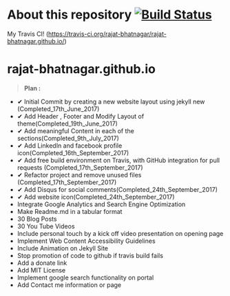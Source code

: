 # About this repository [![Build Status](https://travis-ci.org/rajat-bhatnagar/rajat-bhatnagar.github.io.svg?branch=master)](https://travis-ci.org/rajat-bhatnagar/rajat-bhatnagar.github.io)

My Travis CI! (<https://travis-ci.org/rajat-bhatnagar/rajat-bhatnagar.github.io/>)

# rajat-bhatnagar.github.io
> **Plan :**
 -  ✔︎ Initial Commit by creating a new website layout using jekyll new (Completed_17th_June_2017)
 -  ✔︎ Add Header , Footer and Modify Layout of theme(Completed_19th_June_2017)
 -  ✔︎ Add meaningful Content in each of the sections(Completed_9th_July_2017)
 -  ✔︎ Add LinkedIn and facebook profile icon(Completed_16th_September_2017)
 -  ✔︎ Add free build environment on Travis, with GitHub integration for pull requests (Completed_17th_September_2017)
 -  ✔︎ Refactor project and remove unused files (Completed_17th_September_2017)
 -  ✔︎ Add Disqus for social comments(Completed_24th_September_2017)
 -  ✔︎ Add website icon(Completed_24th_September_2017)
 -  Integrate Google Analytics and Search Engine Optimization
 -  Make Readme.md in a tabular format
 -  30 Blog Posts
 -  30 You Tube Videos
 -  Include personal touch by a kick off video presentation on opening page
 -  Implement Web Content Accessibility Guidelines
 -  Include Animation on Jekyll Site
 -  Stop promotion of code to github if travis build fails
 -  Add a donate link
 -  Add MIT License
 -  ︎Implement google search functionality on portal
 -  Add Contact me information or page